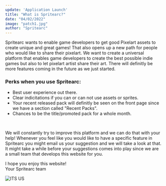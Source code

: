 ```yaml
---
update: 'Application Launch'
title: "What is Spritearc?"
date: "04/02/2022"
image: "patch1.jpg"
author: "Spritearc"
---
```

<!---
Please use blockquotes for P texts
# h1 -> Normal header
## h2 -> Sub header (A header above the normal header. Should only be used at the top)
### h3 -> Small header (used for list header etc.)
#### h4 -> Date
--->
Spritearc wants to enable game developers to get good Pixelart assets to create unique and great games! That also opens up a new path for people who would like to share their pixelart. We want to create a universal platform that enables game developers to create the best possible indie games but also to let pixelart artist share their art. There will definitly be more features coming in the future as we just started.

### Perks when you use Spritearc:
- Best user experience out there.
- Clear indicitations if you can or can not use assets or sprites.
- Your recent released pack will definitly be seen on the front page since we have a section called "Recent Packs".
- Chances to be the title/promoted pack for a whole month.
<br>

We will constantly try to improve this platform and we can do that with your help! Whenever you feel like you would like to have a specific feature in Spritearc you might email us your suggestion and we will take a look at that. It might take a while before your suggestions comes into play since we are a small team that develops this website for you.

I hope you enjoy this website!
<br>
Your Spritearc team 

![ITS US](/images/eclipse.jpg)